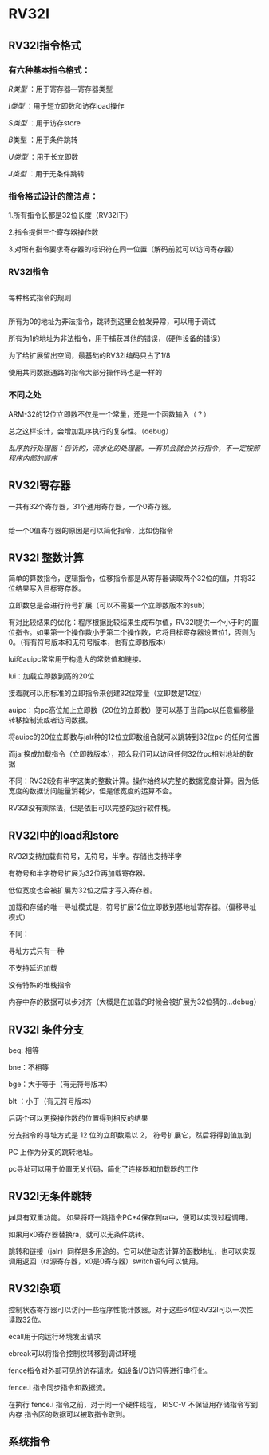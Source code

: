 # RV32I

## RV32I指令格式

### 有六种基本指令格式：

*R类型* ：用于寄存器—寄存器类型



*I类型*  ：用于短立即数和访存load操作



*S类型* ：用于访存store


*B*类型 ：用于条件跳转



*U类型* ：用于长立即数


*J类型*   ：用于无条件跳转


### 指令格式设计的简洁点：

1.所有指令长都是32位长度（RV32I下）

2.指令提供三个寄存器操作数

3.对所有指令要求寄存器的标识符在同一位置（解码前就可以访问寄存器）



### RV32I指令

<img title="" src="file:///C:/Users/86158/AppData/Roaming/marktext/images/2022-10-10-19-55-26-image.png" alt="" data-align="center">



每种格式指令的规则

<img src="file:///C:/Users/86158/AppData/Roaming/marktext/images/2022-10-10-19-57-20-image.png" title="" alt="" data-align="center">

所有为0的地址为非法指令，跳转到这里会触发异常，可以用于调试

所有为1的地址为非法指令，用于捕获其他的错误，（硬件设备的错误）



为了给扩展留出空间，最基础的RV32I编码只占了1/8

使用共同数据通路的指令大部分操作码也是一样的



### 不同之处

ARM-32的12位立即数不仅是一个常量，还是一个函数输入（？）

总之这样设计，会增加乱序执行的复杂性。（debug）



*乱序执行处理器：告诉的，流水化的处理器。一有机会就会执行指令，不一定按照程序内部的顺序*



## RV32I寄存器

一共有32个寄存器，31个通用寄存器，一个0寄存器。

<img src="file:///C:/Users/86158/AppData/Roaming/marktext/images/2022-10-10-20-28-33-image.png" title="" alt="" data-align="center">

给一个0值寄存器的原因是可以简化指令，比如伪指令

## RV32I 整数计算

简单的算数指令，逻辑指令，位移指令都是从寄存器读取两个32位的值，并将32位结果写入目标寄存器。

立即数总是会进行符号扩展（可以不需要一个立即数版本的sub）



有对比较结果的优化：程序根据比较结果生成布尔值，RV32I提供一个小于时的置位指令。如果第一个操作数小于第二个操作数，它将目标寄存器设置位1，否则为0。（有有符号版本和无符号版本，也有立即数版本）



lui和auipc常常用于构造大的常数值和链接。

lui：加载立即数到高的20位

接着就可以用标准的立即指令来创建32位常量（立即数是12位）



auipc：向pc高位加上立即数（20位的立即数）便可以基于当前pc以任意偏移量转移控制流或者访问数据。

将auipc的20位立即数与jalr种的12位立即数组合就可以跳转到32位pc 的任何位置

而jar换成加载指令（立即数版本），那么我们可以访问任何32位pc相对地址的数据



不同：RV32I没有半字这类的整数计算。操作始终以完整的数据宽度计算。因为低宽度的数据访问能量消耗少，但是低宽度的运算不会。



RV32I没有乘除法，但是依旧可以完整的运行软件栈。



## RV32I中的load和store

RV32I支持加载有符号，无符号，半字。存储也支持半字

有符号和半字符号扩展为32位再加载寄存器。

低位宽度也会被扩展为32位之后才写入寄存器。



加载和存储的唯一寻址模式是，符号扩展12位立即数到基地址寄存器。（偏移寻址模式）



不同：

寻址方式只有一种

不支持延迟加载

没有特殊的堆栈指令

内存中存的数据可以步对齐（大概是在加载的时候会被扩展为32位猜的...debug）

## RV32I 条件分支

beq: 相等

bne：不相等

bge：大于等于（有无符号版本）

blt  ：小于（有无符号版本）

后两个可以更换操作数的位置得到相反的结果



分支指令的寻址方式是 12 位的立即数乘以 2， 符号扩展它，然后将得到值加到  

PC 上作为分支的跳转地址。

pc寻址可以用于位置无关代码，简化了连接器和加载器的工作



## RV32I无条件跳转

jal具有双重功能。 如果将吓一跳指令PC+4保存到ra中，便可以实现过程调用。

如果用x0寄存器替换ra，就可以无条件跳转。



跳转和链接（jalr）同样是多用途的。它可以使动态计算的函数地址，也可以实现调用返回（ra源寄存器，x0是0寄存器）switch语句可以使用。



## RV32I杂项

控制状态寄存器可以访问一些程序性能计数器。对于这些64位RV32I可以一次性读取32位。



ecall用于向运行环境发出请求

ebreak可以将指令控制权转移到调试环境

fence指令对外部可见的访存请求。如设备I/O访问等进行串行化。

fence.i 指令同步指令和数据流。

在执行 fence.i 指令之前，对于同一个硬件线程， RISC-V 不保证用存储指令写到内存 
指令区的数据可以被取指令取到。



## 系统指令




























